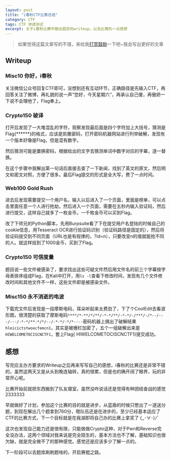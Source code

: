 ```yaml
---
layout: post
title: "i春秋CTF比赛总结"
category: CTF
tags: CTF 渗透测试
excerpt: 关于i春秋比赛中做出题目的writeup，以及比赛的一点感想
---
```



> 如果觉得这篇文章写的不错，来给我[打赏鼓励](https://github.com/miaochiahao/miaochiahao.github.io/blob/master/pictures/alipay.jpg)一下吧~我会写出更好的文章

## Writeup 

### Misc10 你好，i春秋

关注微信公众号回复CTF即可，没想到还有互动环节，正确路径是先输入CTF，再回答关注了微博，再礼貌的说一声“您好，今天星期六”，再承认自己傻，再傲娇一下说不会理他了，Flag奉上。

### Crypto150 破译

打开后发现了一大堆混乱的字符，观察发现最后面是四个字符加上大括号，猜测是Flag{\*\*\*\*\*\*}的格式，应该是凯撒密码，打开密码机器网站进行列举破解，发现有一个版本好像是Flag，但是混有数字。

然后猜测可能是置换密码，根据给出的文字去猜测单词中数字对应的字幕，逐一替换。

在这个步骤中我解出第一句话后直接去查了一下新闻，找到了英文的原文，然后明文和密文对照，方便了很多。最后Flag提交的形式是全大写，费了一点时间。

### Web100 Gold Rush

进去后发现需要提交一个用户名，输入以后进入了一个页面，里面是榜单，可以点击里面任意一个人进行抢劫，然后进入一个页面，需要在五秒内输入验证码，然后进行提交，这样自己就多了一枚金币，一千枚金币可以买到Flag。

改了下师兄的Python脚本，先用Burpsuite看了下在提交用户名登陆的时候自己的cookie信息，用Tesseract OCR进行验证码识别（验证码路径是固定的），然后将验证码提交到不同页面（URL也是有规律的，?id=n），只要改变n的值就能抢不同的人。就这样挂到了1000金币，买到了Flag。

### Crypto150 可信度量

题目说一些文件被感染了，要求找出这些可疑文件然后用文件名的前三个字幕按字母表排序组成Flag，在Kali中打开，用`ls -l`查看下修改时间，发现有几个文件修改时间和其他文件不一样，这些文件即是被感染文件。



### Misc150 永不消逝的电波 

下载完文件后发现是一段摩斯电码，耳朵听起来太费劲了，下了个CoolEdit去看波形图，很清楚的获取了摩斯电码`****/*-**/*/**/-*-*/**/-*-*/-/***/-/*--/---/---/-*-*/**-*/*/--/-*-*/-*/*----`密码机器上搞出了破解结果`hleicictstwoocfemcn1`，其实是被栅栏加密了，五个一组破解出来是`HIWELCOMETOCISCNCTF1`，套上Flag{ HIWELCOMETOCISCNCTF1}提交成功。


## 感想

写完应主办方要求的Writeup之后再来写写自己的感想，i春秋的比赛还是非常不错的，虽然这两天又是从头到晚连轴转，真的很累，但是也的确开阔了眼界，玩的非常开心呢。

比赛开始前就把东西搬到了队友寝室，虽然没咋说话还是觉得有种团结奋战的感觉2333333

早就做好了计划，参加这个比赛的目的就是进步，从蓝盾的时候只憋出了一道送分题，到现在解出几个题拿到760分，嗯队伍还是在进步的，至少已经基本适应了CTF的比赛方式，下一个目标就是在我湖即将自己办的比赛上拿奖了 (,,･∀･)ﾉ゛

这次也发现自己能力还是很有限，只能做做Crypto这种，对于Pwn和Reverse完全没办法，这两个领域对我来说是完全陌生的，基本方法也不了解，基础知识也很欠缺，就是完全做不了的那种感觉。感觉还是应该多少了解一点的。

下一阶段可以去题库刷刷题啥的，开启赛棍之路。